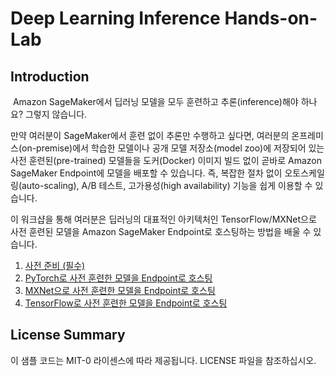 # Deep Learning Inference Hands-on-Lab

## Introduction
​
Amazon SageMaker에서 딥러닝 모델을 모두 훈련하고 추론(inference)해야 하나요? 그렇지 않습니다.
<p>
만약 여러분이 SageMaker에서 훈련 없이 추론만 수행하고 싶다면, 여러분의 온프레미스(on-premise)에서 학습한 모델이나 공개 모델 저장소(model zoo)에 저장되어 있는 사전 훈련된(pre-trained) 모델들을 도커(Docker) 이미지 빌드 없이 곧바로 Amazon SageMaker Endpoint에 모델을 배포할 수 있습니다. 즉, 복잡한
절차 없이 오토스케일링(auto-scaling), A/B 테스트, 고가용성(high availability) 기능을 쉽게 이용할 수 있습니다. 
<p>
이 워크샵을 통해 여러분은 딥러닝의 대표적인 아키텍처인 TensorFlow/MXNet으로 사전 훈련된 모델을 Amazon SageMaker Endpoint로 호스팅하는 방법을 배울 수 있습니다.

1. [사전 준비 (필수)](get_started.md)
2. [PyTorch로 사전 훈련한 모델을 Endpoint로 호스팅](pytorch-serving-endpoint.ipynb)
3. [MXNet으로 사전 훈련한 모델을 Endpoint로 호스팅](mxnet-serving-endpoint.ipynb)
4. [TensorFlow로 사전 훈련한 모델을 Endpoint로 호스팅](tensorflow-serving-endpoint.ipynb)

## License Summary

이 샘플 코드는 MIT-0 라이센스에 따라 제공됩니다. LICENSE 파일을 참조하십시오.